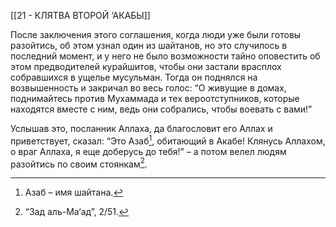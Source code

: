[[21 - КЛЯТВА ВТОРОЙ ‘АКАБЫ]]

После заключения этого соглашения, когда люди уже были готовы разойтись, об этом узнал один из шайтанов, но это случилось в последний момент, и у него не было возможности тайно оповестить об этом предводителей курайшитов, чтобы они застали врасплох собравшихся в ущелье мусульман. Тогда он поднялся на возвышенность и закричал во весь голос: “О живущие в домах, поднимайтесь против Мухаммада и тех вероотступников, которые находятся вместе с ним, ведь они собрались, чтобы воевать с вами!” 

Услышав это, посланник Аллаха, да благословит его Аллах и приветствует, сказал: “Это Азаб[^1], обитающий в Акабе! Клянусь Аллахом, о враг Аллаха, я еще доберусь до тебя!” – а потом велел людям разойтись по своим стоянкам[^2].

[^1]: Азаб – имя шайтана.

[^2]: “Зад аль-Ма‘ад”, 2/51.

